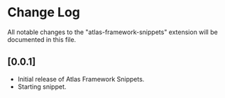 # Change Log
All notable changes to the "atlas-framework-snippets" extension will be documented in this file.

## [0.0.1]

- Initial release of Atlas Framework Snippets.
- Starting snippet.